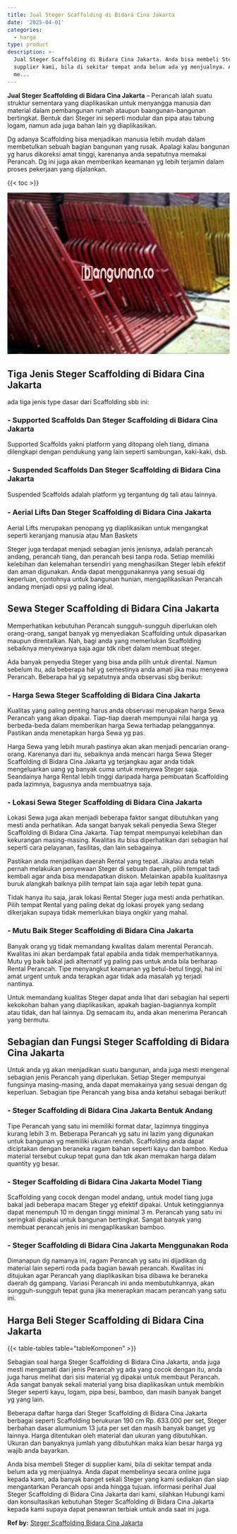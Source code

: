 ```yaml
---
title: Jual Steger Scaffolding di Bidara Cina Jakarta
date: '2025-04-01'
categories:
  - harga
type: product
description: >-
  Jual Steger Scaffolding di Bidara Cina Jakarta. Anda bisa membeli Steger di
  supplier kami, bila di sekitar tempat anda belum ada yg menjualnya. Anda dapat
  me...
---
```


**Jual Steger Scaffolding di Bidara Cina Jakarta** – Perancah ialah suatu struktur sementara yang diaplikasikan untuk menyangga manusia dan material dalam pembangunan rumah ataupun baangunan-bangunan bertingkat. Bentuk dari Steger ini seperti modular dan pipa atau tabung logam, namun ada juga bahan lain yg diaplikasikan.

Dg adanya Scaffolding bisa menjadikan manusia lebih mudah dalam membetulkan sebuah bagian bangunan yang rusak. Apalagi kalau bangunan yg harus dikoreksi amat tinggi, karenanya anda sepatutnya memakai Perancah. Dg ini juga akan memberikan keamanan yg lebih terjamin dalam proses pekerjaan yang dijalankan.

{{< toc >}}

![Jual Steger Scaffolding di Bidara Cina Jakarta](/images/sewa-scaffolding-steger-30.png)

## Tiga Jenis Steger Scaffolding di Bidara Cina Jakarta

ada tiga jenis type dasar dari Scaffolding sbb ini:

### \- Supported Scaffolds Dan Steger Scaffolding di Bidara Cina Jakarta

Supported Scaffolds yakni platform yang ditopang oleh tiang, dimana dilengkapi dengan pendukung yang lain seperti sambungan, kaki-kaki, dsb.

### \- Suspended Scaffolds Dan Steger Scaffolding di Bidara Cina Jakarta

Suspended Scaffolds adalah platform yg tergantung dg tali atau lainnya.

### \- Aerial Lifts Dan Steger Scaffolding di Bidara Cina Jakarta

Aerial Lifts merupakan penopang yg diaplikasikan untuk mengangkat seperti keranjang manusia atau Man Baskets

Steger juga terdapat menjadi sebagian jenis jenisnya, adalah perancah andang, perancah tiang, dan perancah besi tanpa roda. Setiap memiliki kelebihan dan kelemahan tersendiri yang menghasilkan Steger lebih efektif dan aman digunakan. Anda dapat menggunakannya yang sesuai dg keperluan, contohnya untuk bangunan hunian, mengaplikasikan Perancah andang menjadi opsi yg paling ideal.

## Sewa Steger Scaffolding di Bidara Cina Jakarta

Memperhatikan kebutuhan Perancah sungguh-sungguh diperlukan oleh orang-orang, sangat banyak yg menyediakan Scaffolding untuk dipasarkan maupun direntalkan. Nah, bagi anda yang memerlukan Scaffolding sebaiknya menyewanya saja agar tdk ribet dalam membuat steger.

Ada banyak penyedia Steger yang bisa anda pilih untuk dirental. Namun sebelum itu, ada beberapa hal yg semestinya anda amati jika mau menyewa Perancah. Beberapa hal yg sepatutnya anda observasi sbg berikut:

### \- Harga Sewa Steger Scaffolding di Bidara Cina Jakarta

Kualitas yang paling penting harus anda observasi merupakan harga Sewa Perancah yang akan dipakai. Tiap-tiap daerah mempunyai nilai harga yg berbeda-beda dalam memberikan harga Sewa terhadap pelanggannya. Pastikan anda menetapkan harga Sewa yg pas.

Harga Sewa yang lebih murah pastinya akan akan menjadi pencarian orang-orang. Karenanya dari itu, sebaiknya anda mencari harga Sewa Steger Scaffolding di Bidara Cina Jakarta yg terjangkau agar anda tidak mengeluarkan uang yg banyak cuma untuk menyewa Steger saja. Seandainya harga Rental lebih tinggi daripada harga pembuatan Scaffolding pada lazimnya, bagusnya anda membuatnya saja.

### \- Lokasi Sewa Steger Scaffolding di Bidara Cina Jakarta

Lokasi Sewa juga akan menjadi beberapa faktor sangat dibutuhkan yang mesti anda perhatikan. Ada sangat banyak sekali penyedia Sewa Steger Scaffolding di Bidara Cina Jakarta. Tiap tempat mempunyai kelebihan dan kekurangan masing-masing. Kwalitas itu bisa diperhatikan dari sebagian hal seperti cara pelayanan, fasilitas, dan lain sebagainya.

Pastikan anda menjadikan daerah Rental yang tepat. Jikalau anda telah pernah melakukan penyewaan Steger di sebuah daerah, pilih tempat tadi kembali agar anda bisa mendapatkan diskon. Melainkan apabila kualitasnya buruk alangkah baiknya pilih tempat lain saja agar lebih tepat guna.

Tidak hanya itu saja, jarak lokasi Rental Steger juga mesti anda perhatikan. Pilih tempat Rental yang paling dekat dg lokasi proyek yang sedang dikerjakan supaya tidak memerlukan biaya ongkir yang mahal.

### \- Mutu Baik Steger Scaffolding di Bidara Cina Jakarta

Banyak orang yg tidak memandang kwalitas dalam merental Perancah. Kwalitas ini akan berdampak fatal apabila anda tidak memperhatikannya. Mutu yg baik bakal jadi alternatif yg paling pas untuk anda bila berharap Rental Perancah. Tipe menyangkut keamanan yg betul-betul tinggi, hal ini amat urgent untuk anda terapkan agar tidak ada masalah yg terjadi nantinya.

Untuk memandang kualitas Steger dapat anda lihat dari sebagian hal seperti kekokohan bahan yang diaplikasikan, apakah bagian-bagiannya komplit atau tidak, dan hal lainnya. Dg semacam itu, anda akan menerima Perancah yang bermutu.

## Sebagian dan Fungsi Steger Scaffolding di Bidara Cina Jakarta

Untuk anda yg akan menjadikan suatu bangunan, anda juga mesti mengenal sebagian jenis Perancah yang diperlukan. Setiap Steger mempunyai fungsinya masing-masing, anda dapat memakainya yang sesuai dengan dg keperluan. Sebagian tipe Perancah yang bisa anda ketahui sebagai berikut!

### \- Steger Scaffolding di Bidara Cina Jakarta Bentuk Andang

Tipe Perancah yang satu ini memiliki format datar, lazimnya tingginya kurang lebih 3 m. Beberapa Perancah yg satu ini lazim yang digunakan untuk bangunan yg memiliki ukuran rendah. Scaffolding anda dapat diciptakan dengan beraneka ragam bahan seperti kayu dan bamboo. Kedua material tersebut cukup tepat guna dan tdk akan memakan harga dalam quantity yg besar.

### \- Steger Scaffolding di Bidara Cina Jakarta Model Tiang

Scaffolding yang cocok dengan model andang, untuk model tiang juga bakal jadi beberapa macam Steger yg efektif dipakai. Untuk ketinggiannya dapat menempuh 10 m dengan tinggi minimal 3 m. Perancah yang satu ini seringkali dipakai untuk bangunan bertingkat. Sangat banyak yang membuat perancah jenis ini mengaplikasikan bamboo.

### \- Steger Scaffolding di Bidara Cina Jakarta Menggunakan Roda

Dimanapun dg namanya ini, ragam Perancah yg satu ini dijadikan dg material lain seperti roda pada bagian bawah perancah. Kwalitas ini ditujukan agar Perancah yang diaplikasikan bisa dibawa ke beraneka daerah dg gampang. Variasi Perancah ini anda membutuhkannya, akan sungguh-sungguh tepat guna jika menerapkan macam perancah yang satu ini.

## Harga Beli Steger Scaffolding di Bidara Cina Jakarta

{{< table-tables table="tableKomponen" >}}

Sebagian soal harga Steger Scaffolding di Bidara Cina Jakarta, anda juga mesti mengamati dari jenis Perancah yg ada yang cocok dengan itu, anda juga harus melihat dari sisi material yg dipakai untuk membaut Perancah. Ada sangat banyak sekali material yang bisa diaplikasikan untuk membikin Steger seperti kayu, logam, pipa besi, bamboo, dan masih banyak banget yg yang lain.

Beberapa daftar harga dari Steger Scaffolding di Bidara Cina Jakarta berbagai seperti Scaffolding berukuran 190 cm Rp. 633.000 per set, Steger berbahan dasar alumunium 13 juta per set dan masih banyak banget yg lainnya. Harga ditentukan oleh material dan ukuran yang dibutuhkan. Ukuran dan banyaknya jumlah yang dibutuhkan maka kian besar harga yg wajib anda bayarkan.

Anda bisa membeli Steger di supplier kami, bila di sekitar tempat anda belum ada yg menjualnya. Anda dapat membelinya secara online juga kepada kami, ada banyak banget sekali Steger yang kami sediakan dan siap mengantarkan Perancah opsi anda hingga tujuan. informasi perihal Jual Steger Scaffolding di Bidara Cina Jakarta dari kami, silahkan Hubungi kami dan konsultasikan kebutuhan Steger Scaffolding di Bidara Cina Jakarta kepada kami supaya dapat penawran terbiak untuk anda saat ini juga.

**Ref by:** [Steger Scaffolding Bidara Cina Jakarta](https://id.wikipedia.org/wiki/Steger)
